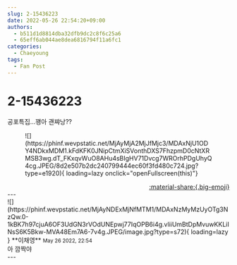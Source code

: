 ```yaml
---
slug: 2-15436223
date: 2022-05-26 22:54:20+09:00
authors:
  - b511d1d8814dba32dfb9dc2c8f6c25a6
  - 65eff6ab044ae8dea6816794f11a6fc1
categories:
  - Chaeyoung
tags:
  - Fan Post
---
```


# 2-15436223

<div class="post-container" markdown="1">
<div class="content-container md-sidebar__scrollwrap" markdown="1">

공포특집...꽹아 괜쨔낭??
<figure markdown="1">
![](https://phinf.wevpstatic.net/MjAyMjA2MjJfMjc3/MDAxNjU1ODY4NDkxMDM1.kFdKFK0JNipCtmXiSVonthDXS7FhzpmD0cNtXRMSB3wg.dT_FKxqvWuO8AHu4sBIgHV71Dvcg7WROrhPDgUhyQ4cg.JPEG/8d2e507b2dc240799444ec60f3fd480c724.jpg?type=e1920){ loading=lazy onclick="openFullscreen(this)"}
</figure>


</div>
</div>

<div style="text-align: right;" markdown="1">
<a href="https://weverse.io/fromis9/fanpost/2-15436223" style="text-align: right;">:material-share:{.big-emoji}</a>
</div>
---

<div class="comments-container md-sidebar__scrollwrap" markdown="1">
<div class="comment" markdown="1">
<div class='id-container' markdown="1">
![](https://phinf.wevpstatic.net/MjAyNDExMjNfMTM1/MDAxNzMyMzUyOTg3NzQw.0-1kBK7h97cjuA6OF3UdGN3rVOdUNEpwj77IqOPB6i4g.vliiUmBtDpMvuwKKLiINsS6K5Bkw-MVA48Em7A6-7v4g.JPEG/image.jpg?type=s72){ loading=lazy }
**<span class="artist">이채영</span>** <small>May 26 2022, 22:54</small><br>
</div>
<div class='comment-body' markdown="1">
아 깜짝야
</div>
</div>
</div>
---
